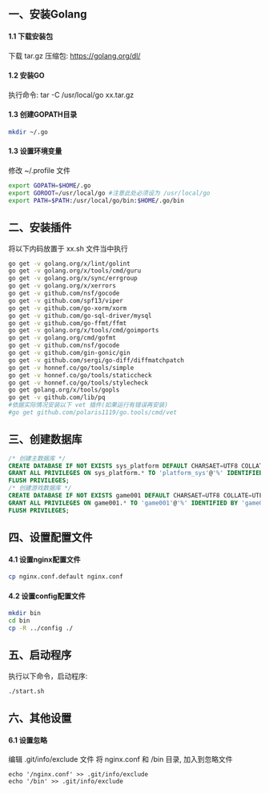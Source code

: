 ## 一、安装Golang
#### 1.1 下载安装包

下载 tar.gz 压缩包: https://golang.org/dl/

#### 1.2 安装GO

执行命令: tar -C /usr/local/go xx.tar.gz 

#### 1.3 创建GOPATH目录
```bash
mkdir ~/.go
```
#### 1.3 设置环境变量
修改 ~/.profile 文件
```bash
export GOPATH=$HOME/.go
export GOROOT=/usr/local/go #注意此处必须设为 /usr/local/go
export PATH=$PATH:/usr/local/go/bin:$HOME/.go/bin
```

## 二、安装插件

将以下内码放置于 xx.sh 文件当中执行

```bash
go get -v golang.org/x/lint/golint
go get -v golang.org/x/tools/cmd/guru
go get -v golang.org/x/sync/errgroup
go get -v golang.org/x/xerrors
go get -v github.com/nsf/gocode
go get -v github.com/spf13/viper
go get -v github.com/go-xorm/xorm
go get -v github.com/go-sql-driver/mysql
go get -v github.com/go-ffmt/ffmt
go get -v golang.org/x/tools/cmd/goimports
go get -v golang.org/cmd/gofmt
go get -v github.com/nsf/gocode
go get -v github.com/gin-gonic/gin
go get -v github.com/sergi/go-diff/diffmatchpatch
go get -v honnef.co/go/tools/simple
go get -v honnef.co/go/tools/staticcheck
go get -v honnef.co/go/tools/stylecheck
go get golang.org/x/tools/gopls
go get -v github.com/lib/pq
#依据实际情况安装以下 vet 插件(如果运行有错误再安装)
#go get github.com/polaris1119/go.tools/cmd/vet
```

## 三、创建数据库
```sql
/* 创建主数据库 */
CREATE DATABASE IF NOT EXISTS sys_platform DEFAULT CHARSAET=UTF8 COLLATE=UTF8_GENERAL_CI;
GRANT ALL PRIVILEGES ON sys_platform.* TO 'platform_sys'@'%' IDENTIFIED BY 'platform-x-147';
FLUSH PRIVILEGES;
/* 创建游戏数据库 */
CREATE DATABASE IF NOT EXISTS game001 DEFAULT CHARSAET=UTF8 COLLATE=UTF8_GENERAL_CI;
GRANT ALL PRIVILEGES ON game001.* TO 'game001'@'%' IDENTIFIED BY 'game001-x-lsl';
FLUSH PRIVILEGES;
```

## 四、设置配置文件
#### 4.1 设置nginx配置文件
```bash
cp nginx.conf.default nginx.conf
```

#### 4.2 设置config配置文件
```bash
mkdir bin 
cd bin
cp -R ../config ./
```

## 五、启动程序
执行以下命令，启动程序:
```bash
./start.sh
```

## 六、其他设置
#### 6.1 设置忽略
编辑 .git/info/exclude 文件
将 nginx.conf 和 /bin 目录, 加入到忽略文件
```
echo '/nginx.conf' >> .git/info/exclude
echo '/bin' >> .git/info/exclude
```
